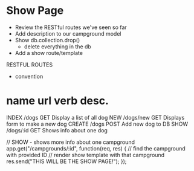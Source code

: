 # Show Page
* Review the RESTful routes we've seen so far
* Add description to our campground model
* Show db.collection.drop()
  - delete everything in the db
* Add a show route/template


RESTFUL ROUTES
- convention

name      url      verb    desc.
===============================================
INDEX   /dogs      GET   Display a list of all dog
NEW     /dogs/new  GET   Displays form to make a new dog
CREATE  /dogs      POST  Add new dog to DB
SHOW    /dogs/:id  GET   Shows info about one dog


// SHOW - shows more info about one campground
app.get("/campgrounds/:id", function(req, res) {
   // find the campground with provided ID
   // render show template with that campground
    res.send("THIS WILL BE THE SHOW PAGE!");
});
